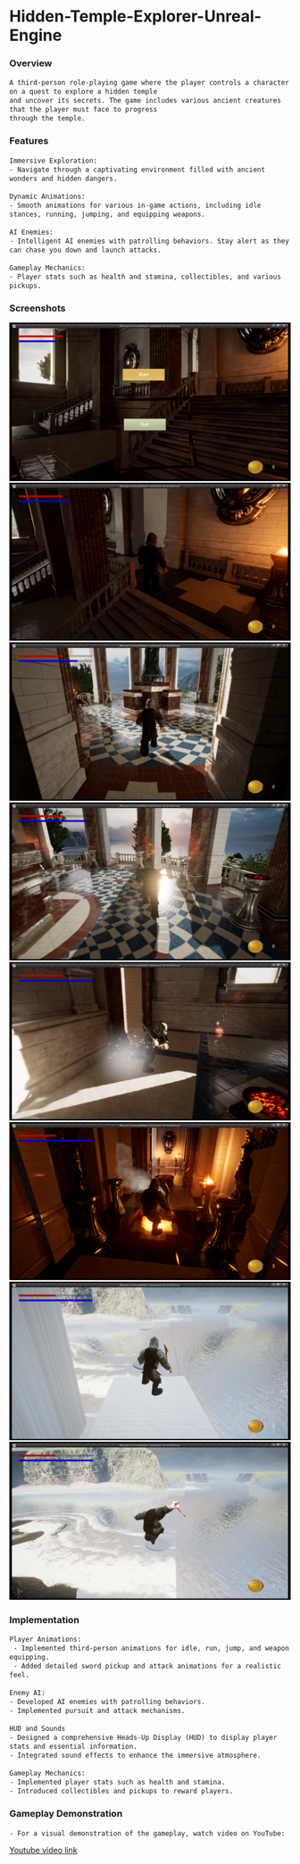 # Hidden-Temple-Explorer-Unreal-Engine

### Overview
    A third-person role-playing game where the player controls a character on a quest to explore a hidden temple
    and uncover its secrets. The game includes various ancient creatures that the player must face to progress 
    through the temple.
    
### Features
    Immersive Exploration: 
    - Navigate through a captivating environment filled with ancient wonders and hidden dangers.

    Dynamic Animations: 
    - Smooth animations for various in-game actions, including idle stances, running, jumping, and equipping weapons.

    AI Enemies: 
    - Intelligent AI enemies with patrolling behaviors. Stay alert as they can chase you down and launch attacks.

    Gameplay Mechanics: 
    - Player stats such as health and stamina, collectibles, and various pickups.

 ### Screenshots
   ![1](./Screenshots/1.png)
   ![2](./Screenshots/2.png)
   ![3](./Screenshots/3.png)
   ![4](./Screenshots/4.png)
   ![5](./Screenshots/5.png)
   ![6](./Screenshots/6.png)
   ![7](./Screenshots/7.png)
   ![8](./Screenshots/8.png)
   
### Implementation

    Player Animations:
     - Implemented third-person animations for idle, run, jump, and weapon equipping.
     - Added detailed sword pickup and attack animations for a realistic feel.

    Enemy AI:
    - Developed AI enemies with patrolling behaviors.
    - Implemented pursuit and attack mechanisms.

    HUD and Sounds
    - Designed a comprehensive Heads-Up Display (HUD) to display player stats and essential information.
    - Integrated sound effects to enhance the immersive atmosphere.

    Gameplay Mechanics:
    - Implemented player stats such as health and stamina.
    - Introduced collectibles and pickups to reward players.
    

### Gameplay Demonstration
    - For a visual demonstration of the gameplay, watch video on YouTube:
  [Youtube video link](https://youtu.be/PqFRkxlfCQc)
